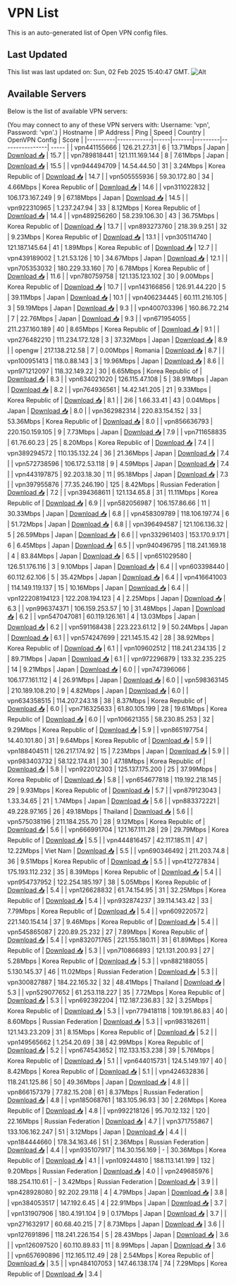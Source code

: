 # VPN List

This is an auto-generated list of Open VPN config files.

## Last Updated

This list was last updated on: Sun, 02 Feb 2025 15:40:47 GMT.
![Alt](https://repobeats.axiom.co/api/embed/186b98318ef1479477931607c1ad7d823f12451f.svg "Repobeats analytics image")

## Available Servers

Below is the list of available VPN servers:

(You may connect to any of these VPN servers with: Username: 'vpn', Password: 'vpn'.)
| Hostname | IP Address | Ping | Speed | Country | OpenVPN Config | Score |
|----------|------------|------|-------|---------|----------------| ----- |
| vpn441155666 | 126.21.27.31 | 6 | 13.71Mbps | Japan | [Download 📥](./configs/server_0_JP.ovpn) | 15.7 |
| vpn789818441 | 121.111.169.144 | 8 | 7.61Mbps | Japan | [Download 📥](./configs/server_1_JP.ovpn) | 15.5 |
| vpn944494709 | 14.54.44.50 | 31 | 3.24Mbps | Korea Republic of | [Download 📥](./configs/server_2_KR.ovpn) | 14.7 |
| vpn505555936 | 59.30.172.80 | 34 | 4.66Mbps | Korea Republic of | [Download 📥](./configs/server_3_KR.ovpn) | 14.6 |
| vpn311022832 | 106.173.167.249 | 9 | 67.18Mbps | Japan | [Download 📥](./configs/server_4_JP.ovpn) | 14.5 |
| vpn922310965 | 1.237.247.94 | 33 | 8.12Mbps | Korea Republic of | [Download 📥](./configs/server_5_KR.ovpn) | 14.4 |
| vpn489256260 | 58.239.106.30 | 43 | 36.75Mbps | Korea Republic of | [Download 📥](./configs/server_6_KR.ovpn) | 13.7 |
| vpn893273760 | 218.39.9.251 | 32 | 9.23Mbps | Korea Republic of | [Download 📥](./configs/server_7_KR.ovpn) | 13.1 |
| vpn305114740 | 121.187.145.64 | 41 | 1.89Mbps | Korea Republic of | [Download 📥](./configs/server_8_KR.ovpn) | 12.7 |
| vpn439189002 | 1.21.53.126 | 10 | 34.67Mbps | Japan | [Download 📥](./configs/server_9_JP.ovpn) | 12.1 |
| vpn705353032 | 180.229.33.160 | 70 | 6.78Mbps | Korea Republic of | [Download 📥](./configs/server_10_KR.ovpn) | 11.6 |
| vpn780759758 | 121.135.123.102 | 30 | 9.00Mbps | Korea Republic of | [Download 📥](./configs/server_11_KR.ovpn) | 10.7 |
| vpn143166856 | 126.91.44.220 | 5 | 39.11Mbps | Japan | [Download 📥](./configs/server_12_JP.ovpn) | 10.1 |
| vpn406234445 | 60.111.216.105 | 3 | 59.19Mbps | Japan | [Download 📥](./configs/server_13_JP.ovpn) | 9.3 |
| vpn400703396 | 160.86.72.214 | 7 | 22.76Mbps | Japan | [Download 📥](./configs/server_14_JP.ovpn) | 9.3 |
| vpn671954055 | 211.237.160.189 | 40 | 8.65Mbps | Korea Republic of | [Download 📥](./configs/server_15_KR.ovpn) | 9.1 |
| vpn276482210 | 111.234.172.128 | 3 | 37.32Mbps | Japan | [Download 📥](./configs/server_16_JP.ovpn) | 8.9 |
| opengw | 217.138.212.58 | 7 | 0.00Mbps | Romania | [Download 📥](./configs/server_17_RO.ovpn) | 8.7 |
| vpn100951413 | 118.0.88.143 | 3 | 19.96Mbps | Japan | [Download 📥](./configs/server_18_JP.ovpn) | 8.6 |
| vpn971212097 | 118.32.149.22 | 30 | 6.65Mbps | Korea Republic of | [Download 📥](./configs/server_19_KR.ovpn) | 8.3 |
| vpn634021020 | 126.115.47.108 | 5 | 38.91Mbps | Japan | [Download 📥](./configs/server_20_JP.ovpn) | 8.2 |
| vpn764936561 | 14.42.141.205 | 21 | 9.33Mbps | Korea Republic of | [Download 📥](./configs/server_21_KR.ovpn) | 8.1 |
| 2i6 | 1.66.33.41 | 43 | 0.04Mbps | Japan | [Download 📥](./configs/server_22_JP.ovpn) | 8.0 |
| vpn362982314 | 220.83.154.152 | 33 | 53.36Mbps | Korea Republic of | [Download 📥](./configs/server_23_KR.ovpn) | 8.0 |
| vpn856636793 | 220.150.159.105 | 9 | 7.73Mbps | Japan | [Download 📥](./configs/server_24_JP.ovpn) | 7.9 |
| vpn711658835 | 61.76.60.23 | 25 | 8.20Mbps | Korea Republic of | [Download 📥](./configs/server_25_KR.ovpn) | 7.4 |
| vpn389294572 | 110.135.132.24 | 36 | 21.36Mbps | Japan | [Download 📥](./configs/server_26_JP.ovpn) | 7.4 |
| vpn572738596 | 106.172.53.118 | 9 | 4.59Mbps | Japan | [Download 📥](./configs/server_27_JP.ovpn) | 7.4 |
| vpn443197875 | 92.203.18.30 | 11 | 95.18Mbps | Japan | [Download 📥](./configs/server_28_JP.ovpn) | 7.3 |
| vpn397955876 | 77.35.246.190 | 125 | 8.42Mbps | Russian Federation | [Download 📥](./configs/server_29_RU.ovpn) | 7.2 |
| vpn394368611 | 121.134.65.8 | 31 | 11.11Mbps | Korea Republic of | [Download 📥](./configs/server_30_KR.ovpn) | 6.9 |
| vpn582056987 | 106.157.86.66 | 11 | 30.33Mbps | Japan | [Download 📥](./configs/server_31_JP.ovpn) | 6.8 |
| vpn458309789 | 118.106.197.74 | 6 | 51.72Mbps | Japan | [Download 📥](./configs/server_32_JP.ovpn) | 6.8 |
| vpn396494587 | 121.106.136.32 | 5 | 26.59Mbps | Japan | [Download 📥](./configs/server_33_JP.ovpn) | 6.6 |
| vpn332961403 | 153.170.9.171 | 6 | 6.45Mbps | Japan | [Download 📥](./configs/server_34_JP.ovpn) | 6.5 |
| vpn940496795 | 118.241.169.18 | 4 | 83.84Mbps | Japan | [Download 📥](./configs/server_35_JP.ovpn) | 6.5 |
| vpn651029580 | 126.51.176.116 | 3 | 9.10Mbps | Japan | [Download 📥](./configs/server_36_JP.ovpn) | 6.4 |
| vpn603398440 | 60.112.62.106 | 5 | 35.42Mbps | Japan | [Download 📥](./configs/server_37_JP.ovpn) | 6.4 |
| vpn416641003 | 114.149.119.137 | 15 | 10.16Mbps | Japan | [Download 📥](./configs/server_38_JP.ovpn) | 6.4 |
| vpn122208194123 | 122.208.194.123 | 4 | 2.25Mbps | Japan | [Download 📥](./configs/server_39_JP.ovpn) | 6.3 |
| vpn996374371 | 106.159.253.57 | 10 | 31.48Mbps | Japan | [Download 📥](./configs/server_40_JP.ovpn) | 6.2 |
| vpn547047081 | 60.119.126.161 | 4 | 13.03Mbps | Japan | [Download 📥](./configs/server_41_JP.ovpn) | 6.2 |
| vpn591168438 | 223.223.61.12 | 9 | 50.24Mbps | Japan | [Download 📥](./configs/server_42_JP.ovpn) | 6.1 |
| vpn574247699 | 221.145.15.42 | 28 | 38.92Mbps | Korea Republic of | [Download 📥](./configs/server_43_KR.ovpn) | 6.1 |
| vpn109602512 | 118.241.234.135 | 2 | 89.71Mbps | Japan | [Download 📥](./configs/server_44_JP.ovpn) | 6.1 |
| vpn972296879 | 133.32.235.225 | 14 | 9.21Mbps | Japan | [Download 📥](./configs/server_45_JP.ovpn) | 6.0 |
| vpn747396066 | 106.177.161.112 | 4 | 26.91Mbps | Japan | [Download 📥](./configs/server_46_JP.ovpn) | 6.0 |
| vpn598363145 | 210.189.108.210 | 9 | 4.82Mbps | Japan | [Download 📥](./configs/server_47_JP.ovpn) | 6.0 |
| vpn634358515 | 114.207.243.18 | 38 | 8.37Mbps | Korea Republic of | [Download 📥](./configs/server_48_KR.ovpn) | 6.0 |
| vpn716325633 | 61.80.105.199 | 28 | 19.61Mbps | Korea Republic of | [Download 📥](./configs/server_49_KR.ovpn) | 6.0 |
| vpn106621355 | 58.230.85.253 | 32 | 9.29Mbps | Korea Republic of | [Download 📥](./configs/server_50_KR.ovpn) | 5.9 |
| vpn865197754 | 14.40.101.80 | 31 | 9.64Mbps | Korea Republic of | [Download 📥](./configs/server_51_KR.ovpn) | 5.9 |
| vpn188404511 | 126.217.174.92 | 15 | 7.23Mbps | Japan | [Download 📥](./configs/server_52_JP.ovpn) | 5.9 |
| vpn983403732 | 58.122.174.81 | 30 | 47.18Mbps | Korea Republic of | [Download 📥](./configs/server_53_KR.ovpn) | 5.8 |
| vpn922012303 | 125.137.175.200 | 25 | 37.99Mbps | Korea Republic of | [Download 📥](./configs/server_54_KR.ovpn) | 5.8 |
| vpn654677818 | 119.192.218.145 | 29 | 9.93Mbps | Korea Republic of | [Download 📥](./configs/server_55_KR.ovpn) | 5.7 |
| vpn879123043 | 1.33.34.65 | 21 | 1.74Mbps | Japan | [Download 📥](./configs/server_56_JP.ovpn) | 5.6 |
| vpn883372221 | 49.228.97.165 | 26 | 49.18Mbps | Thailand | [Download 📥](./configs/server_57_TH.ovpn) | 5.6 |
| vpn575038196 | 211.184.255.70 | 28 | 9.12Mbps | Korea Republic of | [Download 📥](./configs/server_58_KR.ovpn) | 5.6 |
| vpn666991704 | 121.167.111.28 | 29 | 29.79Mbps | Korea Republic of | [Download 📥](./configs/server_59_KR.ovpn) | 5.5 |
| vpn444816457 | 42.117.185.11 | 47 | 12.22Mbps | Viet Nam | [Download 📥](./configs/server_60_VN.ovpn) | 5.5 |
| vpn690346492 | 211.203.74.8 | 36 | 9.51Mbps | Korea Republic of | [Download 📥](./configs/server_61_KR.ovpn) | 5.5 |
| vpn412727834 | 175.193.112.232 | 35 | 8.39Mbps | Korea Republic of | [Download 📥](./configs/server_62_KR.ovpn) | 5.4 |
| vpn954737952 | 122.254.185.197 | 38 | 5.05Mbps | Korea Republic of | [Download 📥](./configs/server_63_KR.ovpn) | 5.4 |
| vpn126628832 | 61.74.154.95 | 31 | 32.25Mbps | Korea Republic of | [Download 📥](./configs/server_64_KR.ovpn) | 5.4 |
| vpn932874237 | 39.114.143.42 | 33 | 7.79Mbps | Korea Republic of | [Download 📥](./configs/server_65_KR.ovpn) | 5.4 |
| vpn609220572 | 221.140.154.14 | 37 | 9.46Mbps | Korea Republic of | [Download 📥](./configs/server_66_KR.ovpn) | 5.4 |
| vpn545865087 | 220.89.25.232 | 27 | 7.89Mbps | Korea Republic of | [Download 📥](./configs/server_67_KR.ovpn) | 5.4 |
| vpn832071765 | 221.155.180.11 | 31 | 61.89Mbps | Korea Republic of | [Download 📥](./configs/server_68_KR.ovpn) | 5.3 |
| vpn710866893 | 121.131.200.93 | 27 | 5.28Mbps | Korea Republic of | [Download 📥](./configs/server_69_KR.ovpn) | 5.3 |
| vpn882188055 | 5.130.145.37 | 46 | 11.02Mbps | Russian Federation | [Download 📥](./configs/server_70_RU.ovpn) | 5.3 |
| vpn300827887 | 184.22.165.32 | 32 | 48.41Mbps | Thailand | [Download 📥](./configs/server_71_TH.ovpn) | 5.3 |
| vpn529077652 | 61.253.118.227 | 35 | 7.72Mbps | Korea Republic of | [Download 📥](./configs/server_72_KR.ovpn) | 5.3 |
| vpn692392204 | 112.187.236.83 | 32 | 3.25Mbps | Korea Republic of | [Download 📥](./configs/server_73_KR.ovpn) | 5.3 |
| vpn779418118 | 109.191.86.83 | 40 | 8.60Mbps | Russian Federation | [Download 📥](./configs/server_74_RU.ovpn) | 5.3 |
| vpn983182611 | 121.143.23.209 | 31 | 8.15Mbps | Korea Republic of | [Download 📥](./configs/server_75_KR.ovpn) | 5.2 |
| vpn149565662 | 1.254.20.69 | 38 | 42.99Mbps | Korea Republic of | [Download 📥](./configs/server_76_KR.ovpn) | 5.2 |
| vpn674543652 | 112.133.153.238 | 39 | 5.76Mbps | Korea Republic of | [Download 📥](./configs/server_77_KR.ovpn) | 5.1 |
| vpn644015731 | 124.5.149.197 | 40 | 8.42Mbps | Korea Republic of | [Download 📥](./configs/server_78_KR.ovpn) | 5.1 |
| vpn424632836 | 118.241.125.86 | 50 | 49.36Mbps | Japan | [Download 📥](./configs/server_79_JP.ovpn) | 4.8 |
| vpn866157379 | 77.82.15.208 | 61 | 8.37Mbps | Russian Federation | [Download 📥](./configs/server_80_RU.ovpn) | 4.8 |
| vpn185068761 | 183.105.96.93 | 30 | 2.26Mbps | Korea Republic of | [Download 📥](./configs/server_81_KR.ovpn) | 4.8 |
| vpn992218126 | 95.70.12.132 | 120 | 22.16Mbps | Russian Federation | [Download 📥](./configs/server_82_RU.ovpn) | 4.7 |
| vpn371755867 | 133.106.162.247 | 51 | 3.12Mbps | Japan | [Download 📥](./configs/server_83_JP.ovpn) | 4.4 |
| vpn184444660 | 178.34.163.46 | 51 | 2.36Mbps | Russian Federation | [Download 📥](./configs/server_84_RU.ovpn) | 4.4 |
| vpn935107917 | 114.30.156.169 | - | 30.36Mbps | Korea Republic of | [Download 📥](./configs/server_85_KR.ovpn) | 4.1 |
| vpn109244810 | 188.113.141.199 | 132 | 9.20Mbps | Russian Federation | [Download 📥](./configs/server_86_RU.ovpn) | 4.0 |
| vpn249685976 | 188.254.110.61 | - | 3.42Mbps | Russian Federation | [Download 📥](./configs/server_87_RU.ovpn) | 3.9 |
| vpn428928080 | 92.202.29.118 | 4 | 4.79Mbps | Japan | [Download 📥](./configs/server_88_JP.ovpn) | 3.8 |
| vpn384053517 | 147.192.6.45 | 4 | 22.91Mbps | Japan | [Download 📥](./configs/server_89_JP.ovpn) | 3.7 |
| vpn131907906 | 180.4.191.104 | 9 | 0.17Mbps | Japan | [Download 📥](./configs/server_90_JP.ovpn) | 3.7 |
| vpn271632917 | 60.68.40.215 | 7 | 8.73Mbps | Japan | [Download 📥](./configs/server_91_JP.ovpn) | 3.6 |
| vpn127691896 | 118.241.226.154 | 5 | 28.43Mbps | Japan | [Download 📥](./configs/server_92_JP.ovpn) | 3.6 |
| vpn126097520 | 60.110.89.83 | 11 | 8.99Mbps | Japan | [Download 📥](./configs/server_93_JP.ovpn) | 3.6 |
| vpn657690896 | 112.165.112.49 | 28 | 2.54Mbps | Korea Republic of | [Download 📥](./configs/server_94_KR.ovpn) | 3.5 |
| vpn484107053 | 147.46.138.174 | 74 | 7.29Mbps | Korea Republic of | [Download 📥](./configs/server_95_KR.ovpn) | 3.4 |
